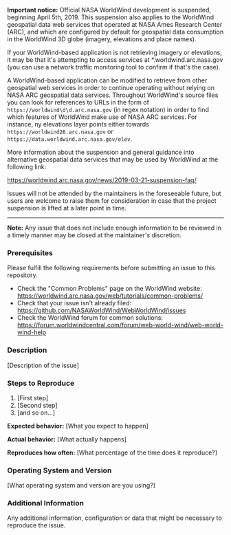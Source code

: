 **Important notice:** Official NASA WorldWind development is suspended, beginning April 5th, 2019. This suspension 
also applies to the WorldWind geospatial data web services that operated at NASA Ames Research Center (ARC), and which 
are configured by default for geospatial data consumption in the WorldWind 3D globe (imagery, elevations
and place names). 

If your WorldWind-based application is not retrieving imagery or elevations, it may be that it's attempting to access
services at *.worldwind.arc.nasa.gov (you can use a network traffic monitoring tool to confirm if
that's the case).

A WorldWind-based application can be modified to retrieve from other geospatial web services in order to continue
operating without relying on NASA ARC geospatial data services. Throughout WorldWind's source files you can look for references
to URLs in the form of `https://worldwind\d\d.arc.nasa.gov` (in regex notation) in order to find which features of 
WorldWind make use of NASA ARC services. For instance, ny elevations layer points either towards
`https://worldwind26.arc.nasa.gov` or `https://data.worldwind.arc.nasa.gov/elev`.

More information about the suspension and general guidance into alternative geospatial data services that may be used
by WorldWind at the following link:
 
https://worldwind.arc.nasa.gov/news/2019-03-21-suspension-faq/

Issues will not be attended by the maintainers in the foreseeable future, but users are welcome to raise them for 
consideration in case that the project suspension is lifted at a later point in time.

---

**Note:** Any issue that does not include enough information to be reviewed in a timely manner may be closed at the
maintainer's discretion.

### Prerequisites

Please fulfill the following requirements before submitting an issue to this repository.

- Check the "Common Problems" page on the WorldWind website: https://worldwind.arc.nasa.gov/web/tutorials/common-problems/
- Check that your issue isn't already filed: https://github.com/NASAWorldWind/WebWorldWind/issues
- Check the WorldWind forum for common solutions: https://forum.worldwindcentral.com/forum/web-world-wind/web-world-wind-help

### Description

[Description of the issue]

### Steps to Reproduce

1. [First step]
2. [Second step]
3. [and so on...]

**Expected behavior:** [What you expect to happen]

**Actual behavior:** [What actually happens]

**Reproduces how often:** [What percentage of the time does it reproduce?]

### Operating System and Version

[What operating system and version are you using?]

### Additional Information

Any additional information, configuration or data that might be necessary to reproduce the issue.
